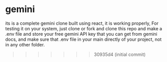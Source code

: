 
# gemini
its is a complete  gemini clone built using react, it is working properly, 
For testing it on your system, just clone or fork and clone this repo and make a .env file and store your free gemini API key that you can get from gemini docs, and make sure that .env file in your main directly of your project, not in any other folder.


>>>>>>> 30935d4 (initial commit)
